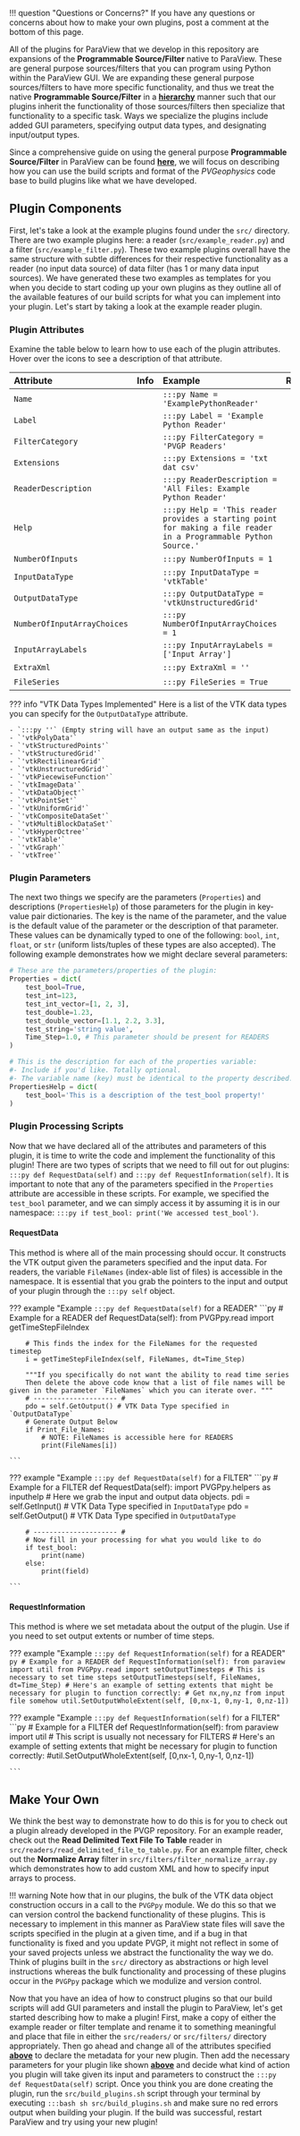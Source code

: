 [hierarchy]: https://en.wikipedia.org/wiki/Class_hierarchy
[pv-guide]: https://www.paraview.org/Wiki/Python_Programmable_Filter

!!! question "Questions or Concerns?"
    If you have any questions or concerns about how to make your own plugins, post a comment at the bottom of this page.

All of the plugins for ParaView that we develop in this repository are expansions of the **Programmable Source/Filter** native to ParaView. These are general purpose sources/filters that you can program using Python within the ParaView GUI. We are expanding these general purpose sources/filters to have more specific functionality, and thus we treat the native **Programmable Source/Filter** in a [**hierarchy**][hierarchy] manner such that our plugins inherit the functionality of those sources/filters then specialize that functionality to a specific task. Ways we specialize the plugins include added GUI parameters, specifying output data types, and designating input/output types.

Since a comprehensive guide on using the general purpose **Programmable Source/Filter** in ParaView can be found [**here**][pv-guide], we will focus on describing how you can use the build scripts and format of the *PVGeophysics* code base to build plugins like what we have developed.


## Plugin Components
First, let's take a look at the example plugins found under the `src/` directory. There are two example plugins here: a reader (`src/example_reader.py`) and a filter (`src/example_filter.py`). These two example plugins overall have the same structure with subtle differences for their respective functionality as a reader (no input data source) of data filter (has 1 or many data input sources). We have generated these two examples as templates for you when you decide to start coding up your own plugins as they outline all of the available features of our build scripts for what you can implement into your plugin. Let's start by taking a look at the example reader plugin.

### Plugin Attributes

Examine the table below to learn how to use each of the plugin attributes. Hover over the <a class="md-footer-social__link fa fa-info-circle" title="This is an example description"></a> icons to see a description of that attribute.



| Attribute               | Info | Example | Reader | Filter |
| :---------------------- |:--: |:------------------- | :-: | :-:|
| `Name` | <a class="md-footer-social__link fa fa-info-circle" title="Name of the plugin to be used for coding/macros or reference within ParaView. Think of this link a data object name. This cannot contain spaces."></a> | `:::py Name = 'ExamplePythonReader'`  | ✅ | ✅ |
| `Label` | <a class="md-footer-social__link fa fa-info-circle" title="Label for the reader in the menu. This is the name you will see appear in GUI menus. Make this label easy to read and concise."></a>| `:::py Label = 'Example Python Reader'`| ✅ | ✅ |
| `FilterCategory` | <a class="md-footer-social__link fa fa-info-circle" title="The menu category this plugin will appear in under the appropriate menu of Sources or Filters within ParaView."></a> | `:::py FilterCategory = 'PVGP Readers'`| ✅ | ✅ |
| `Extensions` | <a class="md-footer-social__link fa fa-info-circle" title="An attribute to contain possible file extensions for a reader plugin so ParaView can autodetect whether or not to use this plugin as a file reader when you open a file. The is a single str of extensions separated by spaces. Do not include the dot part of the extensions."></a> | `:::py Extensions = 'txt dat csv'` | ✅ | ❌ |
| `ReaderDescription` | <a class="md-footer-social__link fa fa-info-circle" title="This is a brief Description of the plugin that will appear in the ParaView GUI. Keep this to a small phrase."></a> | `:::py ReaderDescription = 'All Files: Example Python Reader'` | ✅ | ❌ |
| `Help` | <a class="md-footer-social__link fa fa-info-circle" title="A general overview of the plugin. This should be an encompassing description of the plugin's functionality, i.e. write a paragraph."></a> | `:::py Help = 'This reader provides a starting point for making a file reader in a Programmable Python Source.'` | ✅ | ✅ |
| `NumberOfInputs` | <a class="md-footer-social__link fa fa-info-circle" title="This is the number of inputs this plugin will have. For readers, it is necessary to specify this as ZERO! A filter can have many but we wouldn't advise going over three."></a> | `:::py NumberOfInputs = 1` | ✅ | ✅ |
| `InputDataType` | <a class="md-footer-social__link fa fa-info-circle" title="This is the type of VTK data object that this plugin will will take as an input from the upstream pipeline object. For a list of possible VTK data types, see this list below this table."></a> | `:::py InputDataType = 'vtkTable'` | ❌ | ✅ |
| `OutputDataType` | <a class="md-footer-social__link fa fa-info-circle" title="This is the type of VTK data object that this plugin will output on the pipeline. For a list of possible VTK data types, see this list below this table."></a> | `:::py OutputDataType = 'vtkUnstructuredGrid'`| ✅ | ✅ |
| `NumberOfInputArrayChoices` | <a class="md-footer-social__link fa fa-info-circle" title="Specify the number of input array choices you would like to have for the filter. This enables a drop-down menu for the user to select data arrays from the input data object."></a> | `:::py NumberOfInputArrayChoices = 1`| ❌ | ✅ |
| `InputArrayLabels` | <a class="md-footer-social__link fa fa-info-circle" title="This is an optional list of str display names for the input arrays if you specified to have one or more in NumberOfInputArrayChoices"></a>| `:::py InputArrayLabels = ['Input Array']`| ❌ | ✅ |
| `ExtraXml`  | <a class="md-footer-social__link fa fa-info-circle" title="Any extra XML GUI components you might like to add to the plugin that are not incorporated in the build script. See the link for more info on possible features to add."></a><a href="https://www.paraview.org/Wiki/ParaView/Plugin_HowTo" class="md-footer-social__link fa fa-link" title="See this webpage for more info on possible XML features to add."></a>| `:::py ExtraXml = ''`| ✅ | ✅ |
| `FileSeries` | <a class="md-footer-social__link fa fa-info-circle" title="A boolean to control whether or not you want to use file series on a reader plugin. Defaults to True"></a> | `:::py FileSeries = True` | ✅ | ❌ |


??? info "VTK Data Types Implemented"
    Here is a list of the VTK data types you can specify for the `OutputDataType` attribute.

    - `:::py ''` (Empty string will have an output same as the input)
    - `'vtkPolyData'`
    - `'vtkStructuredPoints'`
    - `'vtkStructuredGrid'`
    - `'vtkRectilinearGrid'`
    - `'vtkUnstructuredGrid'`
    - `'vtkPiecewiseFunction'`
    - `'vtkImageData'`
    - `'vtkDataObject'`
    - `'vtkPointSet'`
    - `'vtkUniformGrid'`
    - `'vtkCompositeDataSet'`
    - `'vtkMultiBlockDataSet'`
    - `'vtkHyperOctree'`
    - `'vtkTable'`
    - `'vtkGraph'`
    - `'vtkTree'`


### Plugin Parameters
The next two things we specify are the parameters (`Properties`) and descriptions (`PropertiesHelp`) of those parameters for the plugin in key-value pair dictionaries. The key is the name of the parameter, and the value is the default value of the parameter or the description of that parameter. These values can be dynamically typed to one of the following: `bool`, `int`, `float`, or `str` (uniform lists/tuples of these types are also accepted). The following example demonstrates how we might declare several parameters:

```py
# These are the parameters/properties of the plugin:
Properties = dict(
    test_bool=True,
    test_int=123,
    test_int_vector=[1, 2, 3],
    test_double=1.23,
    test_double_vector=[1.1, 2.2, 3.3],
    test_string='string value',
    Time_Step=1.0, # This parameter should be present for READERS
)

# This is the description for each of the properties variable:
#- Include if you'd like. Totally optional.
#- The variable name (key) must be identical to the property described.
PropertiesHelp = dict(
    test_bool='This is a description of the test_bool property!'
)
```


### Plugin Processing Scripts

Now that we have declared all of the attributes and parameters of this plugin, it is time to write the code and implement the functionality of this plugin! There are two types of scripts that we need to fill out for out plugins: `:::py def RequestData(self)` and `:::py def RequestInformation(self)`. It is important to note that any of the parameters specified in the `Properties` attribute are accessible in these scripts. For example, we specified the `test_bool` parameter, and we can simply access it by assuming it is in our namespace: `:::py if test_bool: print('We accessed test_bool')`.

#### RequestData
This method is where all of the main processing should occur. It constructs the VTK output given the parameters specified and the input data. For readers, the variable `FileNames` (index-able list of files) is accessible in the namespace. It is essential that you grab the pointers to the input and output of your plugin through the `:::py self` object.

??? example "Example `:::py def RequestData(self)` for a READER"
    ```py
    # Example for a READER
    def RequestData(self):
        from PVGPpy.read import getTimeStepFileIndex

        # This finds the index for the FileNames for the requested timestep
        i = getTimeStepFileIndex(self, FileNames, dt=Time_Step)

        """If you specifically do not want the ability to read time series
        Then delete the above code know that a list of file names will be given in the parameter `FileNames` which you can iterate over. """
        # --------------------- #
        pdo = self.GetOutput() # VTK Data Type specified in `OutputDataType`
        # Generate Output Below
        if Print_File_Names:
            # NOTE: FileNames is accessible here for READERS
            print(FileNames[i])

    ```

??? example "Example `:::py def RequestData(self)` for a FILTER"
    ```py
    # Example for a FILTER
    def RequestData(self):
        import PVGPpy.helpers as inputhelp
        # Here we grab the input and output data objects.
        pdi = self.GetInput() # VTK Data Type specified in `InputDataType`
        pdo = self.GetOutput() # VTK Data Type specified in `OutputDataType`

        # --------------------- #
        # Now fill in your processing for what you would like to do
        if test_bool:
            print(name)
        else:
            print(field)

    ```

#### RequestInformation
This method is where we set metadata about the output of the plugin. Use if you need to set output extents or number of time steps.

??? example "Example `:::py def RequestInformation(self)` for a READER"
    ```py
    # Example for a READER
    def RequestInformation(self):
        from paraview import util
        from PVGPpy.read import setOutputTimesteps
        # This is necessary to set time steps
        setOutputTimesteps(self, FileNames, dt=Time_Step)
        # Here's an example of setting extents that might be necessary for plugin to function correctly:
        # Get nx,ny,nz from input file somehow
        util.SetOutputWholeExtent(self, [0,nx-1, 0,ny-1, 0,nz-1])
    ```

??? example "Example `:::py def RequestInformation(self)` for a FILTER"
    ```py
    # Example for a FILTER
    def RequestInformation(self):
        from paraview import util
        # This script is usually not necessary for FILTERS
        # Here's an example of setting extents that might be necessary for plugin to function correctly:
        #util.SetOutputWholeExtent(self, [0,nx-1, 0,ny-1, 0,nz-1])

    ```

## Make Your Own
We think the best way to demonstrate how to do this is for you to check out a plugin already developed in the PVGP repository. For an example reader, check out the **Read Delimited Text File To Table** reader in `src/readers/read_delimited_file_to_table.py`. For an example filter, check out the **Normalize Array** filter in `src/filters/filter_normalize_array.py` which demonstrates how to add custom XML and how to specify input arrays to process.

!!! warning
    Note how that in our plugins, the bulk of the VTK data object construction occurs in a call to the `PVGPpy` module. We do this so that we can version control the backend functionality of these plugins. This is necessary to implement in this manner as ParaView state files will save the scripts specified in the plugin at a given time, and if a bug in that functionality is fixed and you update PVGP, it might not reflect in some of your saved projects unless we abstract the functionality the way we do. Think of plugins built in the `src/` directory as abstractions or high level instructions whereas the bulk functionality and processing of these plugins occur in the `PVGPpy` package which we modulize and version control.


Now that you have an idea of how to construct plugins so that our build scripts will add GUI parameters and install the plugin to ParaView, let's get started describing how to make a plugin! First, make a copy of either the example reader or filter template and rename it to something meaningful and place that file in either the `src/readers/` or `src/filters/` directory appropriately. Then go ahead and change all of the attributes specified [**above**](#plugin-attributes) to declare the metadata for your new plugin. Then add the necessary parameters for your plugin like shown [**above**](#plugin-parameters) and decide what kind of action you plugin will take given its input and parameters to construct the `:::py def RequestData(self)` script. Once you think you are done creating the plugin, run the `src/build_plugins.sh` script through your terminal by executing `:::bash sh src/build_plugins.sh` and make sure no red errors output when building your plugin. If the build was successful, restart ParaView and try using your new plugin!
